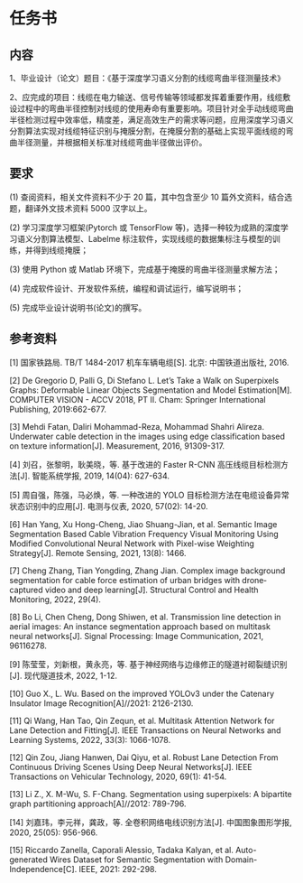 # 任务书

## 内容

1、毕业设计（论文）题目：《基于深度学习语义分割的线缆弯曲半径测量技术》

2、应完成的项目：线缆在电力输送、信号传输等领域都发挥着重要作用，线缆敷设过程中的弯曲半径控制对线缆的使用寿命有重要影响。项目针对全手动线缆弯曲半径检测过程中效率低，精度差，满足高效生产的需求等问题，应用深度学习语义分割算法实现对线缆特征识别与掩膜分割，在掩膜分割的基础上实现平面线缆的弯曲半径测量，并根据相关标准对线缆弯曲半径做出评价。

## 要求

(1) 查阅资料，相关文件资料不少于 20 篇，其中包含至少 10 篇外文资料，结合选题，翻译外文技术资料 5000 汉字以上。

(2) 学习深度学习框架(Pytorch 或 TensorFlow 等)，选择一种较为成熟的深度学习语义分割算法模型、Labelme 标注软件，实现线缆的数据集标注与模型的训练，并得到线缆掩膜；

(3) 使用 Python 或 Matlab 环境下，完成基于掩膜的弯曲半径测量求解方法；

(4) 完成软件设计、开发软件系统，编程和调试运行，编写说明书；

(5) 完成毕业设计说明书(论文)的撰写。

## 参考资料

[1] 国家铁路局. TB/T 1484-2017 机车车辆电缆[S]. 北京: 中国铁道出版社, 2016.

[2] De Gregorio D, Palli G, Di Stefano L. Let’s Take a Walk on Superpixels Graphs: Deformable Linear Objects Segmentation and Model Estimation[M]. COMPUTER VISION - ACCV 2018, PT II. Cham: Springer International Publishing, 2019:662-677.

[3] Mehdi Fatan, Daliri Mohammad-Reza, Mohammad Shahri Alireza. Underwater cable detection in the images using edge classification based on texture information[J]. Measurement, 2016, 91309-317.

[4] 刘召，张黎明，耿美晓，等. 基于改进的 Faster R-CNN 高压线缆目标检测方法[J]. 智能系统学报, 2019, 14(04): 627-634.

[5] 周自强，陈强，马必焕，等. 一种改进的 YOLO 目标检测方法在电缆设备异常状态识别中的应用[J]. 电测与仪表, 2020, 57(02): 14-20.

[6] Han Yang, Xu Hong-Cheng, Jiao Shuang-Jian, et al. Semantic Image Segmentation Based Cable Vibration Frequency Visual Monitoring Using Modified Convolutional Neural Network with Pixel-wise Weighting Strategy[J]. Remote Sensing, 2021, 13(8): 1466.

[7] Cheng Zhang, Tian Yongding, Zhang Jian. Complex image background segmentation for cable force estimation of urban bridges with drone‐captured video and deep learning[J]. Structural Control and Health Monitoring, 2022, 29(4).

[8] Bo Li, Chen Cheng, Dong Shiwen, et al. Transmission line detection in aerial images: An instance segmentation approach based on multitask neural networks[J]. Signal Processing: Image Communication, 2021, 96116278.

[9] 陈莹莹，刘新根，黄永亮，等. 基于神经网络与边缘修正的隧道衬砌裂缝识别[J]. 现代隧道技术, 2022, 1-12.

[10] Guo X., L. Wu. Based on the improved YOLOv3 under the Catenary Insulator Image Recognition[A]//2021: 2126-2130.

[11] Qi Wang, Han Tao, Qin Zequn, et al. Multitask Attention Network for Lane Detection and Fitting[J]. IEEE Transactions on Neural Networks and Learning Systems, 2022, 33(3): 1066-1078.

[12] Qin Zou, Jiang Hanwen, Dai Qiyu, et al. Robust Lane Detection From Continuous Driving Scenes Using Deep Neural Networks[J]. IEEE Transactions on Vehicular Technology, 2020, 69(1): 41-54.

[13] Li Z., X. M-Wu, S. F-Chang. Segmentation using superpixels: A bipartite graph partitioning approach[A]//2012: 789-796.

[14] 刘嘉玮，李元祥，龚政，等. 全卷积网络电线识别方法[J]. 中国图象图形学报, 2020, 25(05): 956-966.

[15] Riccardo Zanella, Caporali Alessio, Tadaka Kalyan, et al. Auto-generated Wires Dataset for Semantic Segmentation with Domain-Independence[C]. IEEE, 2021: 292-298.

